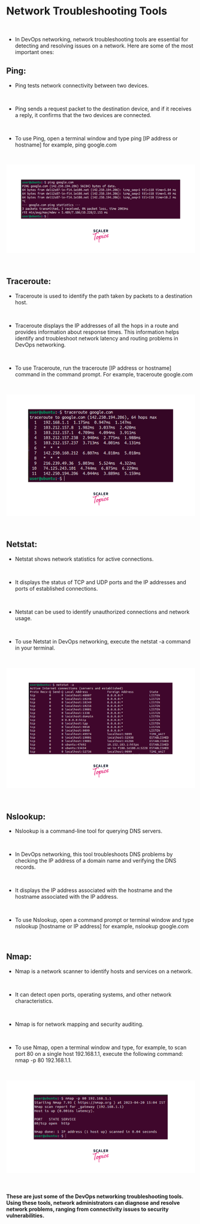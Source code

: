# Network Troubleshooting Tools

<br>

- In DevOps networking, network troubleshooting tools are essential for detecting and resolving issues on a network. Here are some of the most important ones:

## Ping:

- Ping tests network connectivity between two devices.

<br>

- Ping sends a request packet to the destination device, and if it receives a reply, it confirms that the two devices are connected.

<br>

- To use Ping, open a terminal window and type ping [IP address or hostname] for example, ping google.com 

<br>

![image](/resources_img/Networking/Network%20Troubleshooting%20Tools/ping.png)

<br>


## Traceroute:


- Traceroute is used to identify the path taken by packets to a destination host.

<br>

- Traceroute displays the IP addresses of all the hops in a route and provides information about response times. This information helps identify and troubleshoot network latency and routing problems in DevOps networking.

<br>

- To use Traceroute, run the traceroute [IP address or hostname] command in the command prompt. For example, traceroute google.com

<br>

![image](/resources_img/Networking/Network%20Troubleshooting%20Tools/trace_router.png)

<br>

## Netstat:

- Netstat shows network statistics for active connections.

<br>

- It displays the status of TCP and UDP ports and the IP addresses and ports of established connections.

<br>

- Netstat can be used to identify unauthorized connections and network usage.

<br>

- To use Netstat in DevOps networking, execute the netstat -a command in your terminal.

<br>

![image](/resources_img/Networking/Network%20Troubleshooting%20Tools/netstat.png)

<br>

## Nslookup:

- Nslookup is a command-line tool for querying DNS servers.

<br>

- In DevOps networking, this tool troubleshoots DNS problems by checking the IP address of a domain name and verifying the DNS records.

<br>

- It displays the IP address associated with the hostname and the hostname associated with the IP address.

<br>

- To use Nslookup, open a command prompt or terminal window and type nslookup [hostname or IP address] for example, nslookup google.com

<br>


## Nmap:

- Nmap is a network scanner to identify hosts and services on a network.

<br>

- It can detect open ports, operating systems, and other network characteristics.

<br>

- Nmap is for network mapping and security auditing.

<br>

- To use Nmap, open a terminal window and type, for example, to scan port 80 on a single host 192.168.1.1, execute the following command: nmap -p 80 192.168.1.1.

<br>

![image](/resources_img/Networking/Network%20Troubleshooting%20Tools/Nmap.png)

<br>


#### These are just some of the DevOps networking troubleshooting tools. Using these tools, network administrators can diagnose and resolve network problems, ranging from connectivity issues to security vulnerabilities.